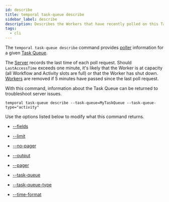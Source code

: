 ```yaml
---
id: describe
title: temporal task-queue describe
sidebar_label: describe
description: Describes the Workers that have recently polled on this Task Queue.
tags:
  - cli
---
```


The `temporal task-queue describe` command provides [poller](/dev-guide/worker-performance#poller-count) information for a given [Task Queue](/concepts/what-is-a-task-queue).

The [Server](/concepts/what-is-the-temporal-server) records the last time of each poll request.
Should `LastAccessTime` exceeds one minute, it's likely that the Worker is at capacity (all Workflow and Activity slots are full) or that the Worker has shut down.
[Workers](/concepts/what-is-a-worker) are removed if 5 minutes have passed since the last poll request.

With this command, information about the Task Queue can be returned to troubleshoot server issues.

`temporal task-queue describe --task-queue=MyTaskQueue --task-queue-type="activity"`

Use the options listed below to modify what this command returns.

- [--fields](/cli/cmd-options/fields)

- [--limit](/cli/cmd-options/limit)

- [--no-pager](/cli/cmd-options/no-pager)

- [--output](/cli/cmd-options/output)

- [--pager](/cli/cmd-options/pager)

- [--task-queue](/cli/cmd-options/task-queue)

- [--task-queue-type](/cli/cmd-options/task-queue-type)

- [--time-format](/cli/cmd-options/time-format)
